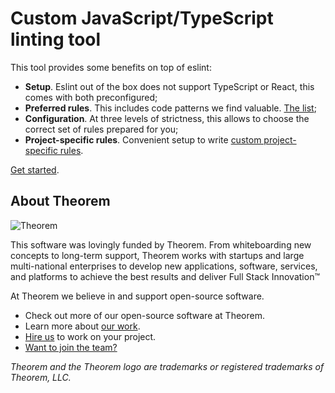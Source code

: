 # Custom JavaScript/TypeScript linting tool

This tool provides some benefits on top of eslint:

- **Setup**. Eslint out of the box does not support TypeScript or React, this comes with both preconfigured;
- **Preferred rules**. This includes code patterns we find valuable. [The list](./src/rules);
- **Configuration**. At three levels of strictness, this allows to choose the correct set of rules prepared for you;
- **Project-specific rules**. Convenient setup to write [custom project-specific rules](docs/custom-rules.md).

[Get started](./docs/setup.md).

## About Theorem

![Theorem](docs/images/theorem.jpg)

This software was lovingly funded by Theorem.
From whiteboarding new concepts to long-term support, Theorem works with startups and large multi-national enterprises to develop new applications, software, services, and platforms to achieve the best results and deliver Full Stack Innovation™

At Theorem we believe in and support open-source software.

- Check out more of our open-source software at Theorem.
- Learn more about [our work](https://theorem.co/portfolio).
- [Hire us](https://theorem.co/contact) to work on your project.
- [Want to join the team?](https://theorem.co/careers)

_Theorem and the Theorem logo are trademarks or registered trademarks of Theorem, LLC._
